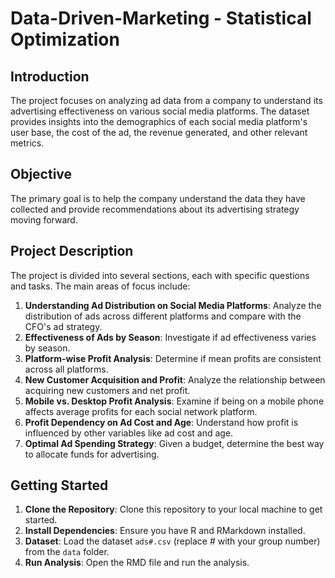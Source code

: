 # Data-Driven-Marketing - Statistical Optimization

## Introduction
The project focuses on analyzing ad data from a company to understand its advertising effectiveness on various social media platforms. The dataset provides insights into the demographics of each social media platform's user base, the cost of the ad, the revenue generated, and other relevant metrics.

## Objective
The primary goal is to help the company understand the data they have collected and provide recommendations about its advertising strategy moving forward.

## Project Description
The project is divided into several sections, each with specific questions and tasks. The main areas of focus include:
1. **Understanding Ad Distribution on Social Media Platforms**: Analyze the distribution of ads across different platforms and compare with the CFO's ad strategy.
2. **Effectiveness of Ads by Season**: Investigate if ad effectiveness varies by season.
3. **Platform-wise Profit Analysis**: Determine if mean profits are consistent across all platforms.
4. **New Customer Acquisition and Profit**: Analyze the relationship between acquiring new customers and net profit.
5. **Mobile vs. Desktop Profit Analysis**: Examine if being on a mobile phone affects average profits for each social network platform.
6. **Profit Dependency on Ad Cost and Age**: Understand how profit is influenced by other variables like ad cost and age.
7. **Optimal Ad Spending Strategy**: Given a budget, determine the best way to allocate funds for advertising.

## Getting Started
1. **Clone the Repository**: Clone this repository to your local machine to get started.
2. **Install Dependencies**: Ensure you have R and RMarkdown installed.
3. **Dataset**: Load the dataset `ads#.csv` (replace # with your group number) from the `data` folder.
4. **Run Analysis**: Open the RMD file and run the analysis. 
